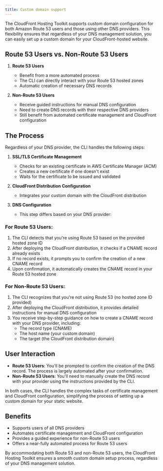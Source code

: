 ```yaml
---
title: Custom domain support
---
```


The CloudFront Hosting Toolkit supports custom domain configuration for both Amazon Route 53 users and those using other DNS providers. This flexibility ensures that regardless of your DNS management solution, you can easily set up a custom domain for your CloudFront-hosted website.

## Route 53 Users vs. Non-Route 53 Users

1. **Route 53 Users**
   - Benefit from a more automated process
   - The CLI can directly interact with your Route 53 hosted zones
   - Automatic creation of necessary DNS records

2. **Non-Route 53 Users**
   - Receive guided instructions for manual DNS configuration
   - Need to create DNS records with their respective DNS providers
   - Still benefit from automated certificate management and CloudFront configuration

## The Process

Regardless of your DNS provider, the CLI handles the following steps:

1. **SSL/TLS Certificate Management**
   - Checks for an existing certificate in AWS Certificate Manager (ACM)
   - Creates a new certificate if one doesn't exist
   - Waits for the certificate to be issued and validated

2. **CloudFront Distribution Configuration**
   - Integrates your custom domain with the CloudFront distribution

3. **DNS Configuration**
   - This step differs based on your DNS provider:

### For Route 53 Users:

1. The CLI detects that you're using Route 53 based on the provided hosted zone ID
2. After deploying the CloudFront distribution, it checks if a CNAME record already exists
3. If no record exists, it prompts you to confirm the creation of a new CNAME record
4. Upon confirmation, it automatically creates the CNAME record in your Route 53 hosted zone

### For Non-Route 53 Users:

1. The CLI recognizes that you're not using Route 53 (no hosted zone ID provided)
2. After deploying the CloudFront distribution, it provides detailed instructions for manual DNS configuration
3. You receive step-by-step guidance on how to create a CNAME record with your DNS provider, including:
   - The record type (CNAME)
   - The host name (your custom domain)
   - The target (the CloudFront distribution domain)

## User Interaction

- **Route 53 Users**: You'll be prompted to confirm the creation of the DNS record. The process is largely automated after your confirmation.
- **Non-Route 53 Users**: You'll need to manually create the DNS record with your provider using the instructions provided by the CLI.

In both cases, the CLI handles the complex tasks of certificate management and CloudFront configuration, simplifying the process of setting up a custom domain for your static website.

## Benefits

- Supports users of all DNS providers
- Automates certificate management and CloudFront configuration
- Provides a guided experience for non-Route 53 users
- Offers a near-fully automated process for Route 53 users

By accommodating both Route 53 and non-Route 53 users, the CloudFront Hosting Toolkit ensures a smooth custom domain setup process, regardless of your DNS management solution.